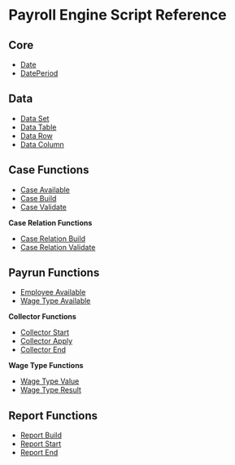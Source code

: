 # Payroll Engine Script Reference

## Core
- [Date](xref:PayrollEngine.Client.Scripting.Function.Date)
- [DatePeriod](xref:PayrollEngine.Client.Scripting.Function.DatePeirod)

## Data
- [Data Set](xref:PayrollEngine.Client.Scripting.Function.DataSet)
- [Data Table](xref:PayrollEngine.Client.Scripting.Function.DataTable)
- [Data Row](xref:PayrollEngine.Client.Scripting.Function.DataRow)
- [Data Column](xref:PayrollEngine.Client.Scripting.Function.DataColumn)

## Case Functions
- [Case Available](xref:PayrollEngine.Client.Scripting.Function.CaseAvailableFunction)
- [Case Build](xref:PayrollEngine.Client.Scripting.Function.CaseBuildFunction)
- [Case Validate](xref:PayrollEngine.Client.Scripting.Function.CaseValidateFunction)

**Case Relation Functions**
- [Case Relation Build](xref:PayrollEngine.Client.Scripting.Function.CaseRelationBuildFunction)
- [Case Relation Validate](xref:PayrollEngine.Client.Scripting.Function.CaseRelationValidateFunction)


## Payrun Functions
- [Employee Available](xref:PayrollEngine.Client.Scripting.Function.PayrunEmployeeAvailableFunction)
- [Wage Type Available](xref:PayrollEngine.Client.Scripting.Function.PayrunWageTypeAvailableFunction)

**Collector Functions**
- [Collector Start](xref:PayrollEngine.Client.Scripting.Function.CollectorStartFunction)
- [Collector Apply](xref:PayrollEngine.Client.Scripting.Function.CollectorApplyFunction)
- [Collector End](xref:PayrollEngine.Client.Scripting.Function.CollectorEndFunction)

**Wage Type Functions**
- [Wage Type Value](xref:PayrollEngine.Client.Scripting.Function.WageTypeValueFunction)
- [Wage Type Result](xref:PayrollEngine.Client.Scripting.Function.WageTypeResultFunction)


## Report Functions
- [Report Build](xref:PayrollEngine.Client.Scripting.Function.ReportBuildFunction)
- [Report Start](xref:PayrollEngine.Client.Scripting.Function.ReportStartFunction)
- [Report End](xref:PayrollEngine.Client.Scripting.Function.ReportEndFunction)

